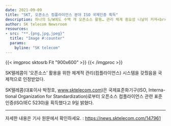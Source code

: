 ```yaml
---
date: 2021-09-09
title: "SKT, 오픈소스 컴플라이언스 분야 ISO 국제인증 획득"
description: 하나의 S/W에도 수백 개 오픈소스 활용… 관리 체계 중요성 나날이 커져<br>오픈소스 정책과 컴플라이언스 및 내외 개발자간 소통 공간 확대 국제적 인정 받아<br>“오픈소스는 AI 등 빠른 기술변화 대처에 필수, 생태계 확장 및 사회적가치 창출 기대”
author: SK telecom Newsroom
resources:
- src: "**.{png,jpg,jpeg}"
  title: "Image #:counter"
  params:
    byline: "SK telecom"
---
```


{{< imgproc sktosrb Fit "900x600" >}}
{{< /imgproc >}}

SK텔레콤이 ‘오픈소스’ 활용을 위한 체계적 관리(컴플라이언스) 시스템을 갖췄음을 국제적으로 인정받았다.

SK텔레콤(대표이사 박정호, www.sktelecom.com)은 국제표준화기구(ISO, Interna-tional Organization for Standardization)로부터 오픈소스 컴플라이언스 관련 표준인증(ISO/IEC 5230)을 획득했다고 9일 밝혔다.

---

자세한 내용은 기사 원문에서 확인하세요. : https://news.sktelecom.com/147961
